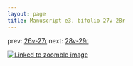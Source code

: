 ```yaml
---
layout: page
title: Manuscript e3, bifolio 27v-28r
---
```


prev: [26v-27r](../26v-27r/) next: [28v-29r](../28v-29r/)



[![Linked to zoomble image](http://www.homermultitext.org/iipsrv?IIIF=/project/homer/pyramidal/deepzoom/hmt/e3bifolio/v1/vb_27v_28r.tif/full/2000,/0/default.jpg)](http://www.homermultitext.org/ict2/?urn=urn:cite2:hmt:e3bifolio.v1:vb_27v_28r)

